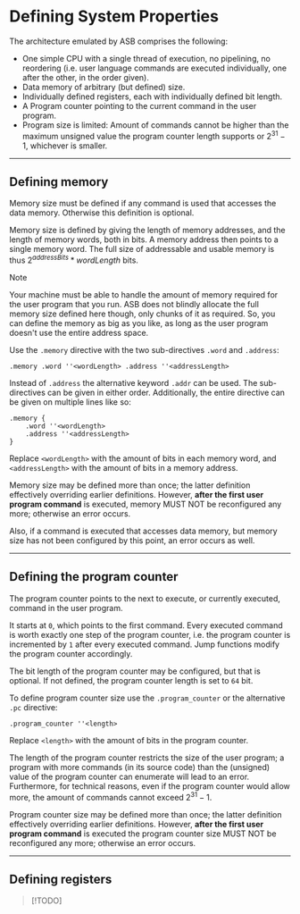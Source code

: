 # Defining System Properties
The architecture emulated by ASB comprises the following:

- One simple CPU with a single thread of execution, no pipelining, no reordering (i.e. user language commands are executed individually, one after the other, in the order given).
- Data memory of arbitrary (but defined) size.
- Individually defined registers, each with individually defined bit length.
- A Program counter pointing to the current command in the user program.
- Program size is limited: Amount of commands cannot be higher than the maximum unsigned value the program counter length supports or $2^{31} - 1$, whichever is smaller.

---

## Defining memory
Memory size must be defined if any command is used that accesses the data memory. Otherwise this definition is optional.

Memory size is defined by giving the length of memory addresses, and the length of memory words, both in bits. A memory address then points to a single memory word. The full size of addressable and usable memory is thus $2^{addressBits} * wordLength$ bits.

> [!NOTE]
> Your machine must be able to handle the amount of memory required for the user program that you run. ASB does not blindly allocate the full memory size defined here though, only chunks of it as required. So, you can define the memory as big as you like, as long as the user program doesn't use the entire address space.

Use the `.memory` directive with the two sub-directives `.word` and `.address`:

```
.memory .word ''<wordLength> .address ''<addressLength>
```

Instead of `.address` the alternative keyword `.addr` can be used. The sub-directives can be given in either order. Additionally, the entire directive can be given on multiple lines like so:

```
.memory {
    .word ''<wordLength>
    .address ''<addressLength>
}
```

Replace `<wordLength>` with the amount of bits in each memory word, and `<addressLength>` with the amount of bits in a memory address.

Memory size may be defined more than once; the latter definition effectively overriding earlier definitions. However, **after the first user program command** is executed, memory MUST NOT be reconfigured any more; otherwise an error occurs.

Also, if a command is executed that accesses data memory, but memory size has not been configured by this point, an error occurs as well.

---

## Defining the program counter
The program counter points to the next to execute, or currently executed, command in the user program.

It starts at `0`, which points to the first command. Every executed command is worth exactly one step of the program counter, i.e. the program counter is incremented by `1` after every executed command. Jump functions modify the program counter accordingly.

The bit length of the program counter may be configured, but that is optional. If not defined, the program counter length is set to `64` bit.

To define program counter size use the `.program_counter` or the alternative `.pc` directive:

```
.program_counter ''<length>
```
Replace `<length>` with the amount of bits in the program counter.

The length of the program counter restricts the size of the user program; a program with more commands (in its source code) than the (unsigned) value of the program counter can enumerate will lead to an error. Furthermore, for technical reasons, even if the program counter would allow more, the amount of commands cannot exceed $2^{31} - 1$.

Program counter size may be defined more than once; the latter definition effectively overriding earlier definitions. However, **after the first user program command** is executed the program counter size MUST NOT be reconfigured any more; otherwise an error occurs.

---

## Defining registers
>[!TODO]